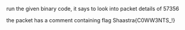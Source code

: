 run the given binary code, it says to look into packet details of 57356

the packet has a comment containing flag
Shaastra{C0WW3NTS_!}
